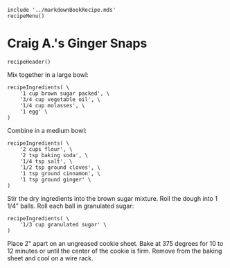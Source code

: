 ~~~ markdown-script
include '../markdownBookRecipe.mds'
recipeMenu()
~~~

# Craig A.'s Ginger Snaps

~~~ markdown-script
recipeHeader()
~~~

Mix together in a large bowl:

~~~ markdown-script
recipeIngredients( \
    '1 cup brown sugar packed', \
    '3/4 cup vegetable oil', \
    '1/4 cup molasses', \
    '1 egg' \
)
~~~

Combine in a medium bowl:

~~~ markdown-script
recipeIngredients( \
    '2 cups flour', \
    '2 tsp baking soda', \
    '1/4 tsp salt', \
    '1/2 tsp ground cloves', \
    '1 tsp ground cinnamon', \
    '1 tsp ground ginger' \
)
~~~

Stir the dry ingredients into the brown sugar mixture. Roll the dough into 1 1/4" balls. Roll each
ball in granulated sugar:

~~~ markdown-script
recipeIngredients( \
    '1/3 cup granulated sugar' \
)
~~~

Place 2" apart on an ungreased cookie sheet. Bake at 375 degrees for 10 to 12 minutes or until the
center of the cookie is firm. Remove from the baking sheet and cool on a wire rack.
